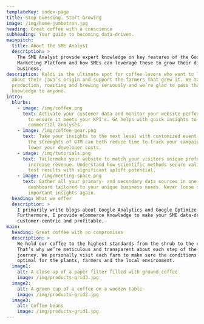 ```yaml
---
templateKey: index-page
title: Stop Guessing. Start Growing
image: /img/home-jumbotron.jpg
heading: Great coffee with a conscience
subheading: Your guide to becoming data-driven.
mainpitch:
  title: About the SME Analyst
  description: >
    The SME Analyst provide expert knowledge on key features of the Google
    Marketing Platform and how SMEs can leverage these to grow their digital
    business.
description: Kaldi is the ultimate spot for coffee lovers who want to learn
  about their java’s origin and support the farmers that grew it. We take coffee
  production, roasting and brewing seriously and we’re glad to pass that
  knowledge to anyone.
intro:
  blurbs:
    - image: /img/coffee.png
      text: Activate your customer data and monitor your website performance closely
        to ensure it meets your KPI's. GA helps with quick insights to thorough
        commercial analyses.
    - image: /img/coffee-gear.png
      text: Take your insights to the next level with customized event tagging. Using
        the strenghts of GTM can both reduce time to track your campaigns and
        lower your developer costs.
    - image: /img/tutorials.png
      text: Tailormake your website to match your visitors unique preferences and
        increase revenue. Understand how scientific methods secure valid A/B
        test results with significant uplift potential.
    - image: /img/meeting-space.png
      text: Gather all your primary- and secondary data sources in one powerful
        dashboard tailored to your unique business needs. Never loose sight of
        important insights again.
  heading: What we offer
  description: >
    I primarily write blogs about Google Analytics and Google Optimize.
    Furthermore, I provide eCommerce Knowledge to make your SME data-driven,
    customer-centric and profitable.
main:
  heading: Great coffee with no compromises
  description: >
    We hold our coffee to the highest standards from the shrub to the cup.
    That’s why we’re meticulous and transparent about each step of the coffee’s
    journey. We personally visit each farm to make sure the conditions are
    optimal for the plants, farmers and the local environment.
  image1:
    alt: A close-up of a paper filter filled with ground coffee
    image: /img/products-grid3.jpg
  image2:
    alt: A green cup of a coffee on a wooden table
    image: /img/products-grid2.jpg
  image3:
    alt: Coffee beans
    image: /img/products-grid1.jpg
---
```

